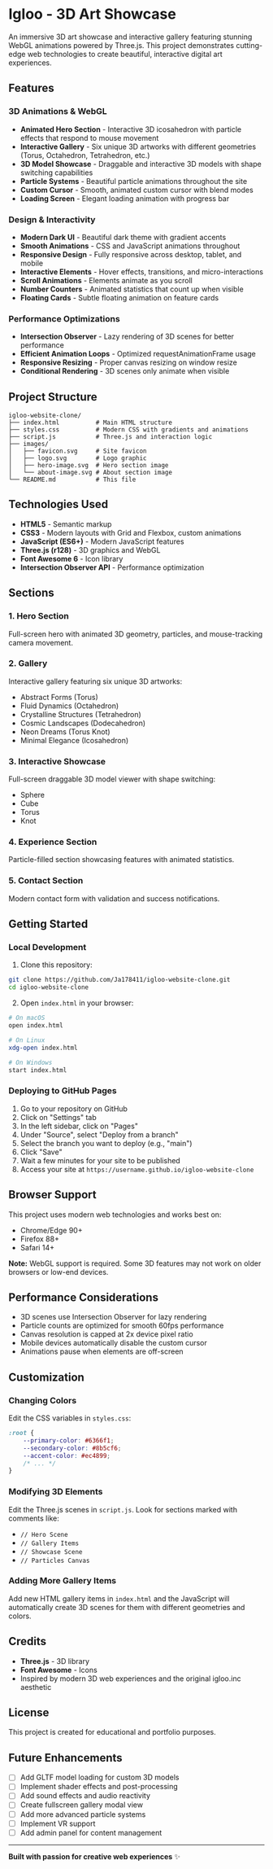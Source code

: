 # Igloo - 3D Art Showcase

An immersive 3D art showcase and interactive gallery featuring stunning WebGL animations powered by Three.js. This project demonstrates cutting-edge web technologies to create beautiful, interactive digital art experiences.

## Features

### 3D Animations & WebGL
- **Animated Hero Section** - Interactive 3D icosahedron with particle effects that respond to mouse movement
- **Interactive Gallery** - Six unique 3D artworks with different geometries (Torus, Octahedron, Tetrahedron, etc.)
- **3D Model Showcase** - Draggable and interactive 3D models with shape switching capabilities
- **Particle Systems** - Beautiful particle animations throughout the site
- **Custom Cursor** - Smooth, animated custom cursor with blend modes
- **Loading Screen** - Elegant loading animation with progress bar

### Design & Interactivity
- **Modern Dark UI** - Beautiful dark theme with gradient accents
- **Smooth Animations** - CSS and JavaScript animations throughout
- **Responsive Design** - Fully responsive across desktop, tablet, and mobile
- **Interactive Elements** - Hover effects, transitions, and micro-interactions
- **Scroll Animations** - Elements animate as you scroll
- **Number Counters** - Animated statistics that count up when visible
- **Floating Cards** - Subtle floating animation on feature cards

### Performance Optimizations
- **Intersection Observer** - Lazy rendering of 3D scenes for better performance
- **Efficient Animation Loops** - Optimized requestAnimationFrame usage
- **Responsive Resizing** - Proper canvas resizing on window resize
- **Conditional Rendering** - 3D scenes only animate when visible

## Project Structure

```
igloo-website-clone/
├── index.html          # Main HTML structure
├── styles.css          # Modern CSS with gradients and animations
├── script.js           # Three.js and interaction logic
├── images/
│   ├── favicon.svg     # Site favicon
│   ├── logo.svg        # Logo graphic
│   ├── hero-image.svg  # Hero section image
│   └── about-image.svg # About section image
└── README.md           # This file
```

## Technologies Used

- **HTML5** - Semantic markup
- **CSS3** - Modern layouts with Grid and Flexbox, custom animations
- **JavaScript (ES6+)** - Modern JavaScript features
- **Three.js (r128)** - 3D graphics and WebGL
- **Font Awesome 6** - Icon library
- **Intersection Observer API** - Performance optimization

## Sections

### 1. Hero Section
Full-screen hero with animated 3D geometry, particles, and mouse-tracking camera movement.

### 2. Gallery
Interactive gallery featuring six unique 3D artworks:
- Abstract Forms (Torus)
- Fluid Dynamics (Octahedron)
- Crystalline Structures (Tetrahedron)
- Cosmic Landscapes (Dodecahedron)
- Neon Dreams (Torus Knot)
- Minimal Elegance (Icosahedron)

### 3. Interactive Showcase
Full-screen draggable 3D model viewer with shape switching:
- Sphere
- Cube
- Torus
- Knot

### 4. Experience Section
Particle-filled section showcasing features with animated statistics.

### 5. Contact Section
Modern contact form with validation and success notifications.

## Getting Started

### Local Development

1. Clone this repository:
```bash
git clone https://github.com/Ja178411/igloo-website-clone.git
cd igloo-website-clone
```

2. Open `index.html` in your browser:
```bash
# On macOS
open index.html

# On Linux
xdg-open index.html

# On Windows
start index.html
```

### Deploying to GitHub Pages

1. Go to your repository on GitHub
2. Click on "Settings" tab
3. In the left sidebar, click on "Pages"
4. Under "Source", select "Deploy from a branch"
5. Select the branch you want to deploy (e.g., "main")
6. Click "Save"
7. Wait a few minutes for your site to be published
8. Access your site at `https://username.github.io/igloo-website-clone`

## Browser Support

This project uses modern web technologies and works best on:
- Chrome/Edge 90+
- Firefox 88+
- Safari 14+

**Note:** WebGL support is required. Some 3D features may not work on older browsers or low-end devices.

## Performance Considerations

- 3D scenes use Intersection Observer for lazy rendering
- Particle counts are optimized for smooth 60fps performance
- Canvas resolution is capped at 2x device pixel ratio
- Mobile devices automatically disable the custom cursor
- Animations pause when elements are off-screen

## Customization

### Changing Colors

Edit the CSS variables in `styles.css`:
```css
:root {
    --primary-color: #6366f1;
    --secondary-color: #8b5cf6;
    --accent-color: #ec4899;
    /* ... */
}
```

### Modifying 3D Elements

Edit the Three.js scenes in `script.js`. Look for sections marked with comments like:
- `// Hero Scene`
- `// Gallery Items`
- `// Showcase Scene`
- `// Particles Canvas`

### Adding More Gallery Items

Add new HTML gallery items in `index.html` and the JavaScript will automatically create 3D scenes for them with different geometries and colors.

## Credits

- **Three.js** - 3D library
- **Font Awesome** - Icons
- Inspired by modern 3D web experiences and the original igloo.inc aesthetic

## License

This project is created for educational and portfolio purposes.

## Future Enhancements

- [ ] Add GLTF model loading for custom 3D models
- [ ] Implement shader effects and post-processing
- [ ] Add sound effects and audio reactivity
- [ ] Create fullscreen gallery modal view
- [ ] Add more advanced particle systems
- [ ] Implement VR support
- [ ] Add admin panel for content management

---

**Built with passion for creative web experiences** ✨
